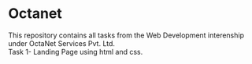 # Octanet
This repository contains all tasks from the Web Development interenship under OctaNet Services Pvt. Ltd. <br/>
Task 1- Landing Page using html and css.
